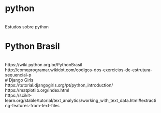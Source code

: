 # python
<br>
Estudos sobre python

# Python Brasil
<br>
https://wiki.python.org.br/PythonBrasil
<br>
http://comoprogramar.wikidot.com/codigos-dos-exercicios-de-estrutura-sequencial-p
<br>
# Django Girls
<br>
https://tutorial.djangogirls.org/pt/python_introduction/
<br>
https://matplotlib.org/index.html
<br>
https://scikit-learn.org/stable/tutorial/text_analytics/working_with_text_data.html#extracting-features-from-text-files
<br>
